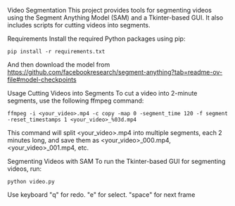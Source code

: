 Video Segmentation
This project provides tools for segmenting  videos using the Segment Anything Model (SAM) and a Tkinter-based GUI. It also includes scripts for cutting videos into segments.

Requirements
Install the required Python packages using pip:

```
pip install -r requirements.txt
```
And then download the model from https://github.com/facebookresearch/segment-anything?tab=readme-ov-file#model-checkpoints


Usage
Cutting Videos into Segments
To cut a video into 2-minute segments, use the following ffmpeg command:
```
ffmpeg -i <your_video>.mp4 -c copy -map 0 -segment_time 120 -f segment -reset_timestamps 1 <your_video>_%03d.mp4
```

This command will split <your_video>.mp4 into multiple segments, each 2 minutes long, and save them as <your_video>_000.mp4, <your_video>_001.mp4, etc.



Segmenting Videos with SAM
To run the Tkinter-based GUI for segmenting videos, run:
```
python video.py
```

Use keyboard "q" for redo. "e" for select. "space" for next frame
